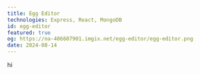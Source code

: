 ```yaml
---
title: Egg Editor
technologies: Express, React, MongoDB
id: egg-editor
featured: true
og: https://na-406607901.imgix.net/egg-editor/egg-editor.png
date: 2024-08-14
---
```

hi